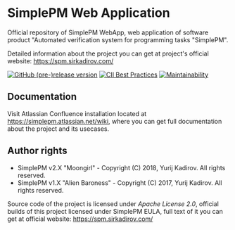 # SimplePM Web Application
Official repository of SimplePM WebApp, web application of software product "Automated verification system for programming tasks "SimplePM".

Detailed information about the project you can get at project's official website: https://spm.sirkadirov.com/

[![GitHub (pre-)release version](https://img.shields.io/github/release/SirkadirovTeam/SimplePM_WebApp/all.svg)](https://github.com/SirkadirovTeam/SimplePM_WebApp/releases)
[![CII Best Practices](https://bestpractices.coreinfrastructure.org/projects/1230/badge)](https://bestpractices.coreinfrastructure.org/projects/1230)
[![Maintainability](https://api.codeclimate.com/v1/badges/34d10acb673eaec25f40/maintainability)](https://codeclimate.com/github/SirkadirovTeam/SimplePM_WebClient/maintainability)

## Documentation
Visit Atlassian Confluence installation located at https://simplepm.atlassian.net/wiki, where you can get full documentation about the project and its usecases.

## Author rights
- SimplePM v2.X "Moongirl" - Copyright (C) 2018, Yurij Kadirov. All rights reserved.
- SimplePM v1.X "Alien Baroness" - Copyright (C) 2017, Yurij Kadirov. All rights reserved.

Source code of the project is licensed under *Apache License 2.0*, official builds of this project licensed under SimplePM EULA, full text of it you can get at official website: https://spm.sirkadirov.com/
